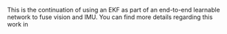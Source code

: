 This is the continuation of using an EKF as part of an end-to-end learnable network to fuse vision and IMU. You can find more details regarding this work in 
